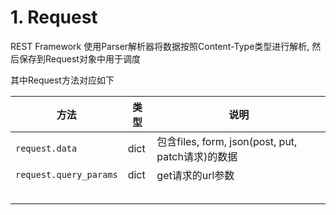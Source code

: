 # 1. Request

REST Framework 使用Parser解析器将数据按照Content-Type类型进行解析, 然后保存到Request对象中用于调度

其中Request方法对应如下

| 方法                   | 类型 | 说明                                              |
| ---------------------- | ---- | ------------------------------------------------- |
| `request.data`         | dict | 包含files, form, json(post, put, patch请求)的数据 |
| `request.query_params` | dict | get请求的url参数                                  |
|                        |      |                                                   |
|                        |      |                                                   |
|                        |      |                                                   |
|                        |      |                                                   |
|                        |      |                                                   |

